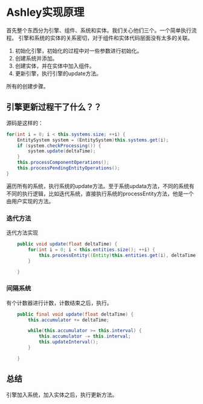 # Ashley实现原理

首先整个东西分为引擎、组件、系统和实体。我们关心他们三个。一个简单执行流程。
引擎和系统的实体的关系密切，对于组件和实体代码层面没有太多的关联。
1. 初始化引擎，初始化的过程中对一些参数进行初始化。
2. 创建系统并添加。
3. 创建实体，并在实体中加入组件。
4. 更新引擎，执行引擎的update方法。

所有的创建步骤。

## 引擎更新过程干了什么？？
源码是这样的：
```java
for(int i = 0; i < this.systems.size; ++i) {
	EntitySystem system = (EntitySystem)this.systems.get(i);
	if (system.checkProcessing()) {
		system.update(deltaTime);
	}
	this.processComponentOperations();
	this.processPendingEntityOperations();
}
```
遍历所有的系统，执行系统的update方法。至于系统updata方法，不同的系统有不同的执行逻辑，比如迭代系统，直接执行系统的processEntity方法，他是一个由用户实现的方法。

### 迭代方法
迭代方法实现
```java
    public void update(float deltaTime) {
        for(int i = 0; i < this.entities.size(); ++i) {
            this.processEntity((Entity)this.entities.get(i), deltaTime);
        }

    }
```
### 间隔系统
有个计数器进行计数，计数结束之后，执行。
```java
    public final void update(float deltaTime) {
        this.accumulator += deltaTime;

        while(this.accumulator >= this.interval) {
            this.accumulator -= this.interval;
            this.updateInterval();
        }

    }
```
## 总结
引擎加入系统，加入实体之后，执行更新方法。







































